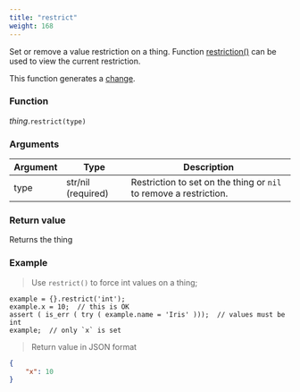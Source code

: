 ```yaml
---
title: "restrict"
weight: 168
---
```


Set or remove a value restriction on a thing. Function [restriction()](../restriction) can be used to view the current restriction.

This function generates a [change](../../../overview/changes).

### Function

*thing*.`restrict(type)`

### Arguments

Argument | Type | Description
-------- | ---- | -----------
type | str/nil (required) | Restriction to set on the thing or `nil` to remove a restriction.

### Return value

Returns the thing

### Example

> Use `restrict()` to force int values on a thing;

```thingsdb,json_response
example = {}.restrict('int');
example.x = 10;  // this is OK
assert ( is_err ( try ( example.name = 'Iris' )));  // values must be int
example;  // only `x` is set
```

> Return value in JSON format

```json
{
    "x": 10
}
```
